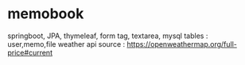 # memobook
springboot, JPA, thymeleaf, form tag, textarea, mysql 
tables : user,memo,file
weather api source : https://openweathermap.org/full-price#current

